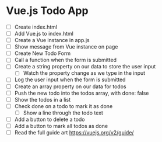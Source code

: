# Vue.js Todo App

* [ ] Create index.html
* [ ] Add Vue.js to index.html
* [ ] Create a Vue instance in app.js
* [ ] Show message from Vue instance on page
* [ ] Create New Todo Form
* [ ] Call a function when the form is submitted
* [ ] Create a string property on our data to store the user input
  * [ ] Watch the property change as we type in the input
* [ ] Log the user input when the form is submitted
* [ ] Create an array property on our data for todos
* [ ] Push the new todo into the todos array, with done: false
* [ ] Show the todos in a list
* [ ] Check done on a todo to mark it as done
  * [ ] Show a line through the todo text
* [ ] Add a button to delete a todo
* [ ] Add a button to mark all todos as done
* [ ] Read the full guide art https://vuejs.org/v2/guide/
